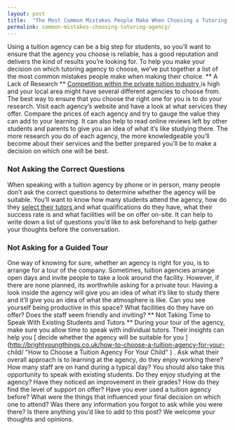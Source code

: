 ```yaml
---
layout: post
title:  "The Most Common Mistakes People Make When Choosing a Tutoring Agency"
permalink: common-mistakes-choosing-tutoring-agency/
---
```

Using a tuition agency can be a big step for students, so you’ll want to
ensure that the agency you choose is reliable, has a good reputation and
delivers the kind of results you’re looking for. To help you make your
decision on which tutoring agency to choose, we’ve put together a list of the
most common mistakes people make when making their choice. ** A Lack of
Research ** [ Competition within the private tuition industry
](http://www.tutorcruncher.com/private-tuition-market-in-the-uk-overview/
"Private Tuition Market in the UK: Overview" ) is high and your local area
might have several different agencies to choose from. The best way to ensure
that you choose the right one for you is to do your research. Visit each
agency’s website and have a look at what services they offer. Compare the
prices of each agency and try to gauge the value they can add to your
learning. It can also help to read online reviews left by other students and
parents to give you an idea of what it’s like studying there. The more
research you do of each agency, the more knowledgeable you’ll become about
their services and the better prepared you’ll be to make a decision on which
one will be best. 

### Not Asking the Correct Questions

When speaking with a
tuition agency by phone or in person, many people don’t ask the correct
questions to determine whether the agency will be suitable. You’ll want to
know how many students attend the agency, how do they [ select their tutors
](http://www.tutorcruncher.com/how-to-match-students-and-tutors/ "How to Match
Students and Tutors" ) and what qualifications do they have, what their
success rate is and what facilities will be on offer on-site. It can help to
write down a list of questions you’d like to ask beforehand to help gather
your thoughts before the conversation. 

### Not Asking for a Guided Tour

One
way of knowing for sure, whether an agency is right for you, is to arrange for
a tour of the company. Sometimes, tuition agencies arrange open days and
invite people to take a look around the facility. However, if there are none
planned, its worthwhile asking for a private tour. Having a look inside the
agency will give you an idea of what it’s like to study there and it’ll give
you an idea of what the atmosphere is like. Can you see yourself being
productive in this space? What facilities do they have on offer? Does the
staff seem friendly and inviting? ** Not Taking Time to Speak With Existing
Students and Tutors ** During your tour of the agency, make sure you allow
time to speak with individual tutors. Their insights can help you [ decide
whether the agency will be suitable for you
](http://brightyoungthings.co.uk/how-to-choose-a-tuition-agency-for-your-
child/ "How to Choose a Tuition Agency For Your Child" ) . Ask what their
overall approach is to learning at the agency, do they enjoy working there?
How many staff are on hand during a typical day? You should also take this
opportunity to speak with existing students. Do they enjoy studying at the
agency? Have they noticed an improvement in their grades? How do they find the
level of support on offer? Have you ever used a tuition agency before? What
were the things that influenced your final decision on which one to attend?
Was there any information you forgot to ask while you were there? Is there
anything you’d like to add to this post? We welcome your thoughts and
opinions.
